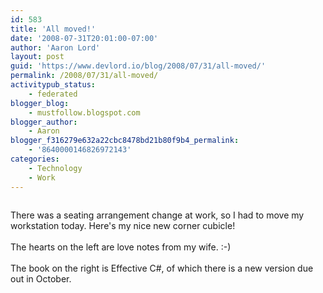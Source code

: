 ```yaml
---
id: 583
title: 'All moved!'
date: '2008-07-31T20:01:00-07:00'
author: 'Aaron Lord'
layout: post
guid: 'https://www.devlord.io/blog/2008/07/31/all-moved/'
permalink: /2008/07/31/all-moved/
activitypub_status:
    - federated
blogger_blog:
    - mustfollow.blogspot.com
blogger_author:
    - Aaron
blogger_f316279e632a22cbc8478bd21b80f9b4_permalink:
    - '8640000146826972143'
categories:
    - Technology
    - Work
---
```


<p class="mobile-photo"><a href="http://bp2.blogger.com/_OZWxOfjIgdA/SJIakHdymyI/AAAAAAAAAEQ/TgPW43BJgOM/s1600-h/photo-708142.jpg"><img src="http://bp2.blogger.com/_OZWxOfjIgdA/SJIakHdymyI/AAAAAAAAAEQ/TgPW43BJgOM/s320/photo-708142.jpg" alt="" border="0" /></a></p>There was a seating arrangement change at work, so I had to move my  workstation today. Here's my nice new corner cubicle!<br /><br />The hearts on the left are love notes from my wife. :-)<br /><br />The book on the right is <a>Effective C#</a>, of which there is a new version due out in October.<div class="blogger-post-footer"><img width='1' height='1' src='' alt='' /></div>